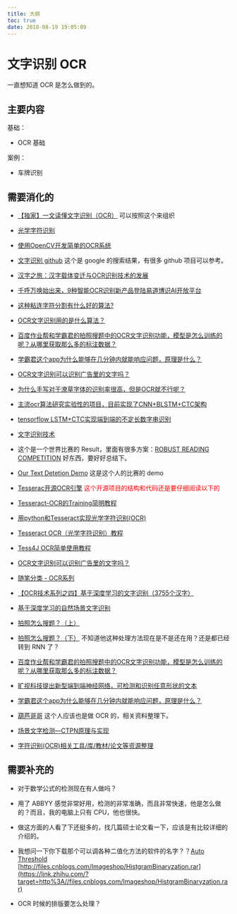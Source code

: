 ```yaml
---
title: 大纲
toc: true
date: 2018-08-19 19:05:09
---
```

# 文字识别 OCR

一直想知道 OCR 是怎么做到的。

## 主要内容

基础：

- OCR 基础

案例：

- 车牌识别





## 需要消化的

- [【独家】一文读懂文字识别（OCR）](http://www.xtecher.com/Xfeature/view?aid=5372) 可以按照这个来组织

- [光学字符识别](https://baike.baidu.com/item/%E5%85%89%E5%AD%A6%E5%AD%97%E7%AC%A6%E8%AF%86%E5%88%AB/4162921?fromtitle=OCR&fromid=25995)

- [使用OpenCV开发简单的OCR系统](http://ningquec.github.io/2016/02/14/BasicOCRInOpenCV/)


- [文字识别 github](https://www.google.com/search?biw=1242&bih=583&ei=8XuOW6KSLa_A0PEPptau-Aw&q=%E6%96%87%E5%AD%97%E8%AF%86%E5%88%AB+github&oq=%E6%96%87%E5%AD%97%E8%AF%86%E5%88%AB+github&gs_l=psy-ab.3..0.9279756.9279756.0.9281730.1.1.0.0.0.0.961.961.6-1.1.0....0...1c.1.64.psy-ab..0.1.960....0._AoaD6Ae7y8) 这个是 google 的搜索结果，有很多 github 项目可以参考。

- [汉字之旅：汉字载体变迁与OCR识别技术的发展](http://www.xtecher.com/Xfeature/view?aid=11704)
- [千呼万唤始出来，9种智能OCR识别新产品登陆易道博识AI开放平台](http://www.xtecher.com/Xfeature/view?aid=11576)

- [这种粘连字符分割有什么好的算法?](https://www.zhihu.com/question/39437964)
- [OCR文字识别用的是什么算法？](https://www.zhihu.com/question/20191727)
- [百度作业帮和学霸君的拍照搜题中的OCR文字识别功能，模型是怎么训练的呢？从哪里获取那么多的标注数据？](https://www.zhihu.com/question/31619901)
- [学霸君这个app为什么能够在几分钟内就能响应问题，原理是什么？](https://www.zhihu.com/question/21798387)
- [OCR文字识别可以识别广告里的文字吗？](https://www.zhihu.com/question/36425191)
- [为什么手写对于潦草字体的识别率很高，但是OCR就不行呢？](https://www.zhihu.com/question/26539342)

- [主流ocr算法研究实验性的项目，目前实现了CNN+BLSTM+CTC架构](https://www.ctolib.com/senlinuc-caffe_ocr.html)

- [tensorflow LSTM+CTC实现端到端的不定长数字串识别](https://blog.csdn.net/u013203733/article/details/79152920)

- [文字识别技术](http://bianke.cnki.net/Home/Corpus/4853.html)

- 这个是一个世界比赛的 Result，里面有很多方案：[ROBUST READING COMPETITION](http://rrc.cvc.uab.es/?ch=4&com=evaluation&task=1) 好东西，要好好总结下。
- [Our Text Detetion Demo](http://lufo.me/2017/05/icdar15/) 这是这个人的比赛的 demo

- [Tesserac开源OCR引擎](https://www.ctolib.com/tesseract.html) <span style="color:red;">这个开源项目的结构和代码还是要仔细阅读以下的</span>
- [Tesseract-OCR的Training简明教程](https://blog.csdn.net/qeLygu38zX/article/details/58585644)
- [用python和Tesseract实现光学字符识别(OCR)](https://python.freelycode.com/contribution/detail/950)
- [Tesseract OCR（光学字符识别）教程](http://www.cocoachina.com/ios/20150708/12463.html)
- [Tess4J OCR简单使用教程](https://www.jianshu.com/p/c905d7f8de8e)

- [OCR文字识别可以识别广告里的文字吗？](https://www.zhihu.com/question/36425191)

- [随笔分类 - OCR系列](https://www.cnblogs.com/skyfsm/category/1123384.html)
- [【OCR技术系列之四】基于深度学习的文字识别（3755个汉字）](https://www.cnblogs.com/skyfsm/p/8443107.html)

- [基于深度学习的自然场景文字识别](https://blog.csdn.net/xiaofei0801/article/details/72778223)

- [拍照怎么搜题？（上）](https://mp.weixin.qq.com/s?__biz=MzA3MDExNzcyNA==&mid=402907292&idx=1&sn=889c4abcf576e24525ea6a705069c4de)
- [拍照怎么搜题？（下）](https://mp.weixin.qq.com/s?__biz=MzA3MDExNzcyNA==&mid=2650391990&idx=1&sn=a6f4607867441c60b00730afe53325a7#rd) 不知道他这种处理方法现在是不是还在用？还是都已经转到 RNN 了？

- [百度作业帮和学霸君的拍照搜题中的OCR文字识别功能，模型是怎么训练的呢？从哪里获取那么多的标注数据？](https://www.zhihu.com/question/31619901)

- [旷视科技提出新型端到端神经网络，可检测和识别任意形状的文本](https://zhuanlan.zhihu.com/p/40393967)

- [学霸君这个app为什么能够在几分钟内就能响应问题，原理是什么？](https://www.zhihu.com/question/21798387)

- [葫芦哥哥](https://www.zhihu.com/people/hu-lu-ge-ge-26/activities) 这个人应该也是做 OCR 的，相关资料整理下。

- [场景文字检测—CTPN原理与实现](https://zhuanlan.zhihu.com/p/34757009)

- [字符识别(OCR)相关工具/库/教材/论文等资源整理](https://zhuanlan.zhihu.com/p/30175764)


## 需要补充的

- 对于数学公式的检测现在有人做吗？
- 用了 ABBYY 感觉非常好用，检测的非常准确，而且非常快速，他是怎么做的？而且，我的电脑上只有 CPU，他也很快。
- 做这方面的人看了下还挺多的，找几篇硕士论文看一下，应该是有比较详细的介绍的。

- 我想问一下你下载那个可以调各种二值化方法的软件的名字？？[Auto Threshold](https://link.zhihu.com/?target=http%3A//fiji.sc/wiki/index.php/Auto_Threshold) [http://files.cnblogs.com/Imageshop/HistgramBinaryzation.rar](https://link.zhihu.com/?target=http%3A//files.cnblogs.com/Imageshop/HistgramBinaryzation.rar)


-  OCR 时候的排版要怎么处理？
